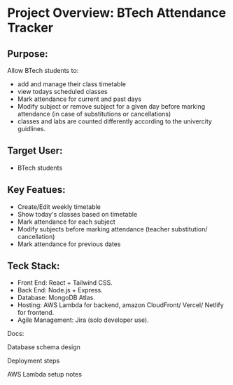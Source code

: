 # Project Overview: BTech Attendance Tracker

## Purpose:
Allow BTech students to:
- add and manage their class timetable
- view todays scheduled classes
- Mark attendance for current and past days
- Modify subject or remove subject for a given day before marking attendance (in case of substitutions or cancellations)
- classes and labs are counted differently according to the univercity guidlines.

## Target User:
- BTech students

## Key Featues:
- Create/Edit weekly timetable
- Show today's classes based on timetable
- Mark attendance for each subject
- Modify subjects before marking attendance (teacher substitution/ cancellation)
- Mark attendance for previous dates

## Teck Stack:
- Front End: React + Tailwind CSS.
- Back End: Node.js + Express.
- Database: MongoDB Atlas.
- Hosting: AWS Lambda for backend, amazon CloudFront/ Vercel/ Netlify for frontend.
- Agile Management: Jira (solo developer use).

Docs:

Database schema design

Deployment steps

AWS Lambda setup notes
